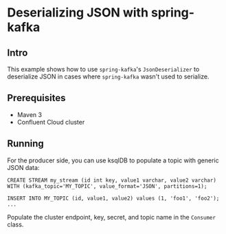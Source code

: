 # Deserializing JSON with spring-kafka

## Intro

This example shows how to use `spring-kafka`'s `JsonDeserializer` to deserialize JSON in cases where `spring-kafka` wasn't used to serialize.

## Prerequisites

- Maven 3
- Confluent Cloud cluster

## Running

For the producer side, you can use ksqlDB to populate a topic with generic JSON data:

```
CREATE STREAM my_stream (id int key, value1 varchar, value2 varchar)
WITH (kafka_topic='MY_TOPIC', value_format='JSON', partitions=1);

INSERT INTO MY_TOPIC (id, value1, value2) values (1, 'foo1', 'foo2');
...
```

Populate the cluster endpoint, key, secret, and topic name in the `Consumer` class.
